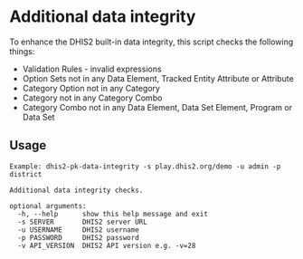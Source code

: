 # Additional data integrity

To enhance the DHIS2 built-in data integrity, this script checks the following things:

* Validation Rules - invalid expressions
* Option Sets not in any Data Element, Tracked Entity Attribute or Attribute
* Category Option not in any Category
* Category not in any Category Combo
* Category Combo not in any Data Element, Data Set Element, Program or Data Set

## Usage

```
Example: dhis2-pk-data-integrity -s play.dhis2.org/demo -u admin -p district

Additional data integrity checks.

optional arguments:
  -h, --help      show this help message and exit
  -s SERVER       DHIS2 server URL
  -u USERNAME     DHIS2 username
  -p PASSWORD     DHIS2 password
  -v API_VERSION  DHIS2 API version e.g. -v=28
```